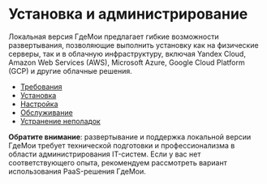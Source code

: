 # Установка и администрирование

Локальная версия ГдеМои предлагает гибкие возможности развертывания, позволяющие выполнить установку как на физические серверы, так и в облачную инфраструктуру, включая Yandex Cloud, Amazon Web Services (AWS), Microsoft Azure, Google Cloud Platform (GCP) и другие облачные решения.

* [Требования](requirements/)
* [Установка](installation/)
* [Настройка](configuration/)
* [Обслуживание](maintenance/)
* [Устранение неполадок](troubleshooting/)

**Обратите внимание**: развертывание и поддержка локальной версии ГдеМои требует технической подготовки и профессионализма в области администрирования IT-систем. Если у вас нет соответствующего опыта, рекомендуем рассмотреть вариант использования PaaS-решения ГдеМои.

